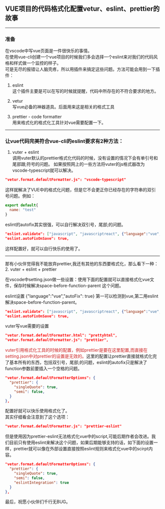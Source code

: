 ## VUE项目的代码格式化配置vetur、eslint、prettier的故事

-------

### 准备
在vscode中写vue页面是一件很快乐的事情。     
在使用vue-cli创建一个vue项目的时候我们多会选择一个eslint来对我们的代码风格和样式做一个监控的样子。   
可是无尽的报错让人脑壳疼，所以用插件来搞定这些问题。方法可能会用到一下插件：     

1. eslint     
这个插件主要是可以在写的时候就提醒，代码中所存在的不符合要求的地方。

2. vetur     
写vue必备的神器道具。后面用来这是相关的格式工具

3.  prettier - code formatter        
用来格式化的格式化工具针对vue需要配置一下。

------

### 让vue代码完美符合vue-cli的eslint要求有2种方法： 

1. vuter + eslint      
调用vuter默认的prettier格式化代码的时候，没有设置的情况下会有单引号和尾部跟;符号的问题。
如果按照网上的一些方法将vuter的js格式器改为vscode-typescript就可以解决。
```json
"vetur.format.defaultFormatter.js": "vscode-typescript"
```
这样就解决了VUE中的格式化问题，但是它不会更正你已经存在的字符串的双引号问题。例如：
```js
export default{
  name: "test"
}
```
eslint的autofix其实很强，可以自行解决双引号，尾部;的问题。
```json
"eslint.validate": ["javascript", "javascriptreact", {"language":"vue","autoFix": true}],
"eslint.autoFixOnSave": true,
```
这样配置好，就可以自行快乐的使用了。    

---------

那有小伙伴觉得我不能放弃prettier,我还有其他的东西要格式化，那么看下一种：     
2. vuter + eslint + prettier

在vscode中setting.json做一些设置：使用下面的配置就可以直接格式化vue文件，保存时候解决space-before-function-parent 这个问题。

eslint设置 {"language":"vue","autoFix": true} 第一可以检测到vue,第二用eslint解决space-before-function-parent。
```json
"eslint.validate": ["javascript", "javascriptreact", {"language":"vue","autoFix": true}],
"eslint.autoFixOnSave": true,
```

vuter写vue需要的设置
```json
"vetur.format.defaultFormatter.html": "prettyhtml",
"vetur.format.defaultFormatter.js": "prettier",
```
<font color="#ce2323">vuter引用格式化工具的时候的配置，例如prettier是要在这里配置,而直接在setting.json中对prettier的设置是无效的。</font>这里的配置让prettier直接就格式化完了基本所有的东西，包括双引号，尾部;的问题，eslint的autofix只是解决了function参数前要插入一个空格的问题。
```json    
"vetur.format.defaultFormatterOptions": {
  "prettier": {
    "singleQuote": true,
    "semi": false,
  }
},
```
配置好就可以快乐使用格式化了。    
其实仔细看会注意到了这个选项：
```json
"vetur.format.defaultFormatter.js": "prettier-eslint"
```
但是使用因为prettier-eslint无法格式化vue中的script,可能后期作者会改进。我们目前只有使用eslint来解决这个问题，如果后期能够支持的话，如下面的设置一样，prettier就可以像在外部设置直接按照eslint规则来格式化vue中的scirpt内容。
```json    
"vetur.format.defaultFormatterOptions": {
  "prettier": {
    "singleQuote": true,
    "semi": false,
    "eslintIntegration": true
  }
},
```

最后，祝愿小伙伴们千行无BUG。